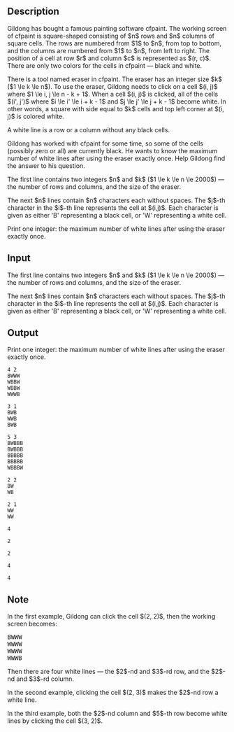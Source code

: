 ## Description

<div><p>Gildong has bought a famous painting software <span class="tex-font-style-it">cfpaint</span>. The working screen of cfpaint is square-shaped consisting of $n$ rows and $n$ columns of square cells. The rows are numbered from $1$ to $n$, from top to bottom, and the columns are numbered from $1$ to $n$, from left to right. The position of a cell at row $r$ and column $c$ is represented as $(r, c)$. There are only two colors for the cells in cfpaint — black and white.</p><p>There is a tool named <span class="tex-font-style-it">eraser</span> in cfpaint. The eraser has an integer size $k$ ($1 \le k \le n$). To use the eraser, Gildong needs to click on a cell $(i, j)$ where $1 \le i, j \le n - k + 1$. When a cell $(i, j)$ is clicked, all of the cells $(i', j')$ where $i \le i' \le i + k - 1$ and $j \le j' \le j + k - 1$ become white. In other words, a square with side equal to $k$ cells and top left corner at $(i, j)$ is colored white.</p><p>A <span class="tex-font-style-it">white line</span> is a row or a column without any black cells.</p><p>Gildong has worked with cfpaint for some time, so some of the cells (possibly zero or all) are currently black. He wants to know the maximum number of <span class="tex-font-style-it">white lines</span> after using the eraser <span class="tex-font-style-bf">exactly once</span>. Help Gildong find the answer to his question.</p></div><div class="input-specification"><p>The first line contains two integers $n$ and $k$ ($1 \le k \le n \le 2000$) — the number of rows and columns, and the size of the eraser.</p><p>The next $n$ lines contain $n$ characters each without spaces. The $j$-th character in the $i$-th line represents the cell at $(i,j)$. Each character is given as either '<span class="tex-font-style-tt">B</span>' representing a black cell, or '<span class="tex-font-style-tt">W</span>' representing a white cell.</p></div><div class="output-specification"><p>Print one integer: the maximum number of white lines after using the eraser exactly once.</p></div>

## Input

<p>The first line contains two integers $n$ and $k$ ($1 \le k \le n \le 2000$) — the number of rows and columns, and the size of the eraser.</p><p>The next $n$ lines contain $n$ characters each without spaces. The $j$-th character in the $i$-th line represents the cell at $(i,j)$. Each character is given as either '<span class="tex-font-style-tt">B</span>' representing a black cell, or '<span class="tex-font-style-tt">W</span>' representing a white cell.</p>

## Output

<p>Print one integer: the maximum number of white lines after using the eraser exactly once.</p>





```input1
4 2
BWWW
WBBW
WBBW
WWWB
```




```input2
3 1
BWB
WWB
BWB
```




```input3
5 3
BWBBB
BWBBB
BBBBB
BBBBB
WBBBW
```




```input4
2 2
BW
WB
```




```input5
2 1
WW
WW
```




```output1
4
```




```output2
2
```




```output3
2
```




```output4
4
```




```output5
4
```



## Note

<p>In the first example, Gildong can click the cell $(2, 2)$, then the working screen becomes: </p><pre class="verbatim">BWWW<br>WWWW<br>WWWW<br>WWWB<br></pre><p>Then there are four white lines — the $2$-nd and $3$-rd row, and the $2$-nd and $3$-rd column.</p><p>In the second example, clicking the cell $(2, 3)$ makes the $2$-nd row a white line.</p><p>In the third example, both the $2$-nd column and $5$-th row become white lines by clicking the cell $(3, 2)$.</p>
